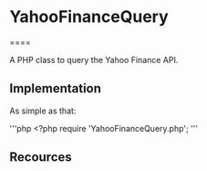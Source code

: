 # YahooFinanceQuery
====

A PHP class to query the Yahoo Finance API.

## Implementation

As simple as that:

'''php
    <?php
    require 'YahooFinanceQuery.php';
'''

## Recources
